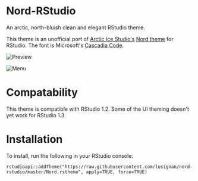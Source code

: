 # Nord-RStudio
An arctic, north-bluish clean and elegant RStudio theme.

This theme is an unofficial port of [Arctic Ice Studio's](https://github.com/arcticicestudio/nord) [Nord theme](https://www.nordtheme.com) for RStudio. The font is Microsoft's [Cascadia Code](https://github.com/microsoft/cascadia-code).

![Preview](https://github.com/lusignan/Nord-RStudio/blob/master/Preview%20Nord%20RStudio.png?raw=true)

![Menu](https://github.com/lusignan/Nord-RStudio/blob/master/Menu.png?raw=true)


# Compatability
This theme is compatible with RStudio 1.2. Some of the UI theming doesn't yet work for RStudio 1.3


# Installation
To install, run the following in your RStudio console:
```
rstudioapi::addTheme("https://raw.githubusercontent.com/lusignan/nord-rstudio/master/Nord.rstheme", apply=TRUE, force=TRUE)
```
